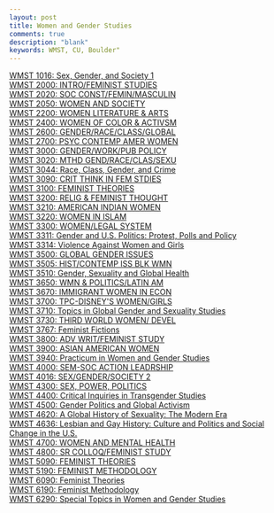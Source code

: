 ```yaml
---
layout: post
title: Women and Gender Studies
comments: true
description: "blank"
keywords: WMST, CU, Boulder"
---
```

<body>
	<div><a href="../pages/WMST-1016">WMST 1016: Sex, Gender, and Society 1</a></div>
	<div><a href="../pages/WMST-2000">WMST 2000: INTRO/FEMINIST STUDIES</a></div>
	<div><a href="../pages/WMST-2020">WMST 2020: SOC CONST/FEMIN/MASCULIN</a></div>
	<div><a href="../pages/WMST-2050">WMST 2050: WOMEN AND SOCIETY</a></div>
	<div><a href="../pages/WMST-2200">WMST 2200: WOMEN LITERATURE & ARTS</a></div>
	<div><a href="../pages/WMST-2400">WMST 2400: WOMEN OF COLOR & ACTIVSM</a></div>
	<div><a href="../pages/WMST-2600">WMST 2600: GENDER/RACE/CLASS/GLOBAL</a></div>
	<div><a href="../pages/WMST-2700">WMST 2700: PSYC CONTEMP AMER WOMEN</a></div>
	<div><a href="../pages/WMST-3000">WMST 3000: GENDER/WORK/PUB POLICY</a></div>
	<div><a href="../pages/WMST-3020">WMST 3020: MTHD GEND/RACE/CLAS/SEXU</a></div>
	<div><a href="../pages/WMST-3044">WMST 3044: Race, Class, Gender, and Crime</a></div>
	<div><a href="../pages/WMST-3090">WMST 3090: CRIT THINK IN FEM STDIES</a></div>
	<div><a href="../pages/WMST-3100">WMST 3100: FEMINIST THEORIES</a></div>
	<div><a href="../pages/WMST-3200">WMST 3200: RELIG & FEMINIST THOUGHT</a></div>
	<div><a href="../pages/WMST-3210">WMST 3210: AMERICAN INDIAN WOMEN</a></div>
	<div><a href="../pages/WMST-3220">WMST 3220: WOMEN IN ISLAM</a></div>
	<div><a href="../pages/WMST-3300">WMST 3300: WOMEN/LEGAL SYSTEM</a></div>
	<div><a href="../pages/WMST-3311">WMST 3311: Gender and U.S. Politics:  Protest, Polls and Policy</a></div>
	<div><a href="../pages/WMST-3314">WMST 3314: Violence Against Women and Girls</a></div>
	<div><a href="../pages/WMST-3500">WMST 3500: GLOBAL GENDER ISSUES</a></div>
	<div><a href="../pages/WMST-3505">WMST 3505: HIST/CONTEMP ISS BLK WMN</a></div>
	<div><a href="../pages/WMST-3510">WMST 3510: Gender, Sexuality and Global Health</a></div>
	<div><a href="../pages/WMST-3650">WMST 3650: WMN & POLITICS/LATIN AM</a></div>
	<div><a href="../pages/WMST-3670">WMST 3670: IMMIGRANT WOMEN IN ECON</a></div>
	<div><a href="../pages/WMST-3700">WMST 3700: TPC-DISNEY'S WOMEN/GIRLS</a></div>
	<div><a href="../pages/WMST-3710">WMST 3710: Topics in Global Gender and Sexuality Studies</a></div>
	<div><a href="../pages/WMST-3730">WMST 3730: THIRD WORLD WOMEN/ DEVEL</a></div>
	<div><a href="../pages/WMST-3767">WMST 3767: Feminist Fictions</a></div>
	<div><a href="../pages/WMST-3800">WMST 3800: ADV WRIT/FEMINIST STUDY</a></div>
	<div><a href="../pages/WMST-3900">WMST 3900: ASIAN AMERICAN WOMEN</a></div>
	<div><a href="../pages/WMST-3940">WMST 3940: Practicum in Women and Gender Studies</a></div>
	<div><a href="../pages/WMST-4000">WMST 4000: SEM-SOC ACTION LEADRSHIP</a></div>
	<div><a href="../pages/WMST-4016">WMST 4016: SEX/GENDER/SOCIETY 2</a></div>
	<div><a href="../pages/WMST-4300">WMST 4300: SEX, POWER, POLITICS</a></div>
	<div><a href="../pages/WMST-4400">WMST 4400: Critical Inquiries in Transgender Studies</a></div>
	<div><a href="../pages/WMST-4500">WMST 4500: Gender Politics and Global Activism</a></div>
	<div><a href="../pages/WMST-4620">WMST 4620: A Global History of Sexuality: The Modern Era</a></div>
	<div><a href="../pages/WMST-4636">WMST 4636: Lesbian and Gay History: Culture and Politics and Social Change in the U.S.</a></div>
	<div><a href="../pages/WMST-4700">WMST 4700: WOMEN AND MENTAL HEALTH</a></div>
	<div><a href="../pages/WMST-4800">WMST 4800: SR COLLOQ/FEMINIST STUDY</a></div>
	<div><a href="../pages/WMST-5090">WMST 5090: FEMINIST THEORIES</a></div>
	<div><a href="../pages/WMST-5190">WMST 5190: FEMINIST METHODOLOGY</a></div>
	<div><a href="../pages/WMST-6090">WMST 6090: Feminist Theories</a></div>
	<div><a href="../pages/WMST-6190">WMST 6190: Feminist Methodology</a></div>
	<div><a href="../pages/WMST-6290">WMST 6290: Special Topics in Women and Gender Studies</a></div>
</body>